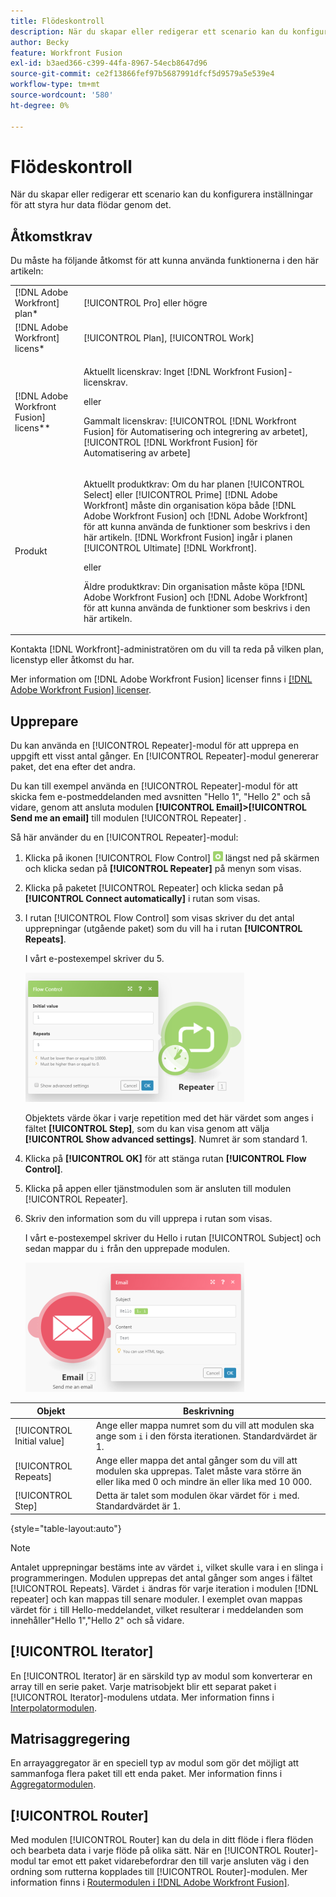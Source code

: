 ```yaml
---
title: Flödeskontroll
description: När du skapar eller redigerar ett scenario kan du konfigurera inställningar för att styra hur data flödar genom det.
author: Becky
feature: Workfront Fusion
exl-id: b3aed366-c399-44fa-8967-54ecb8647d96
source-git-commit: ce2f13866fef97b5687991dfcf5d9579a5e539e4
workflow-type: tm+mt
source-wordcount: '580'
ht-degree: 0%

---
```


# Flödeskontroll

När du skapar eller redigerar ett scenario kan du konfigurera inställningar för att styra hur data flödar genom det.

## Åtkomstkrav

Du måste ha följande åtkomst för att kunna använda funktionerna i den här artikeln:

<table style="table-layout:auto"> 
 <col> 
 <col> 
 <tbody> 
  <tr> 
   <td role="rowheader">[!DNL Adobe Workfront] plan*</td>
  <td> <p>[!UICONTROL Pro] eller högre</p> </td>
  </tr> 
  <tr data-mc-conditions=""> 
   <td role="rowheader">[!DNL Adobe Workfront] licens*</td>
   <td> <p>[!UICONTROL Plan], [!UICONTROL Work]</p> </td> 
  </tr> 
  <tr> 
   <td role="rowheader">[!DNL Adobe Workfront Fusion] licens**</td> 
   <td>
   <p>Aktuellt licenskrav: Inget [!DNL Workfront Fusion]-licenskrav.</p>
   <p>eller</p>
   <p>Gammalt licenskrav: [!UICONTROL [!DNL Workfront Fusion] för Automatisering och integrering av arbetet], [!UICONTROL [!DNL Workfront Fusion] för Automatisering av arbete]</p>
   </td> 
  </tr> 
  <tr> 
   <td role="rowheader">Produkt</td> 
   <td>
   <p>Aktuellt produktkrav: Om du har planen [!UICONTROL Select] eller [!UICONTROL Prime] [!DNL Adobe Workfront] måste din organisation köpa både [!DNL Adobe Workfront Fusion] och [!DNL Adobe Workfront] för att kunna använda de funktioner som beskrivs i den här artikeln. [!DNL Workfront Fusion] ingår i planen [!UICONTROL Ultimate] [!DNL Workfront].</p>
   <p>eller</p>
   <p>Äldre produktkrav: Din organisation måste köpa [!DNL Adobe Workfront Fusion] och [!DNL Adobe Workfront] för att kunna använda de funktioner som beskrivs i den här artikeln.</p>
   </td> 
  </tr> 
 </tbody> 
</table>

Kontakta [!DNL Workfront]-administratören om du vill ta reda på vilken plan, licenstyp eller åtkomst du har.

Mer information om [!DNL Adobe Workfront Fusion] licenser finns i [[!DNL Adobe Workfront Fusion] licenser](/help/workfront-fusion/set-up-and-manage-workfront-fusion/licensing-operations-overview/license-automation-vs-integration.md).

## Upprepare

Du kan använda en [!UICONTROL Repeater]-modul för att upprepa en uppgift ett visst antal gånger. En [!UICONTROL Repeater]-modul genererar paket, det ena efter det andra.

Du kan till exempel använda en [!UICONTROL Repeater]-modul för att skicka fem e-postmeddelanden med avsnitten &quot;Hello 1&quot;, &quot;Hello 2&quot; och så vidare, genom att ansluta modulen **[!UICONTROL Email]>[!UICONTROL Send me an email]** till modulen [!UICONTROL Repeater] .

Så här använder du en [!UICONTROL Repeater]-modul:

1. Klicka på ikonen [!UICONTROL Flow Control] ![](/help/workfront-fusion/references/apps-and-modules/assets/flow-control-icon.gif) längst ned på skärmen och klicka sedan på **[!UICONTROL Repeater]** på menyn som visas.
1. Klicka på paketet [!UICONTROL Repeater] och klicka sedan på **[!UICONTROL Connect automatically]** i rutan som visas.
1. I rutan [!UICONTROL Flow Control] som visas skriver du det antal upprepningar (utgående paket) som du vill ha i rutan **[!UICONTROL Repeats]**.

   I vårt e-postexempel skriver du 5.

   ![](/help/workfront-fusion/references/apps-and-modules/assets/repeater-2-350x207.png)

   Objektets värde ökar i varje repetition med det här värdet som anges i fältet **[!UICONTROL Step]**, som du kan visa genom att välja **[!UICONTROL Show advanced settings]**. Numret är som standard 1.

1. Klicka på **[!UICONTROL OK]** för att stänga rutan **[!UICONTROL Flow Control]**.

1. Klicka på appen eller tjänstmodulen som är ansluten till modulen [!UICONTROL Repeater].
1. Skriv den information som du vill upprepa i rutan som visas.

   I vårt e-postexempel skriver du Hello i rutan [!UICONTROL Subject] och sedan mappar du `i` från den upprepade modulen.

   ![](/help/workfront-fusion/references/apps-and-modules/assets/repeater-3-350x207.png)

| Objekt | Beskrivning |
|---|---|
| [!UICONTROL Initial value] | Ange eller mappa numret som du vill att modulen ska ange som `i` i den första iterationen. Standardvärdet är 1. |
| [!UICONTROL Repeats] | Ange eller mappa det antal gånger som du vill att modulen ska upprepas. Talet måste vara större än eller lika med 0 och mindre än eller lika med 10 000. |
| [!UICONTROL Step] | Detta är talet som modulen ökar värdet för `i` med. Standardvärdet är 1. |

{style="table-layout:auto"}

>[!NOTE]
>
>Antalet upprepningar bestäms inte av värdet `i`, vilket skulle vara i en slinga i programmeringen. Modulen upprepas det antal gånger som anges i fältet [!UICONTROL Repeats]. Värdet `i` ändras för varje iteration i modulen [!DNL repeater] och kan mappas till senare moduler. I exemplet ovan mappas värdet för `i` till Hello-meddelandet, vilket resulterar i meddelanden som innehåller&quot;Hello 1&quot;,&quot;Hello 2&quot; och så vidare.

## [!UICONTROL Iterator]

En [!UICONTROL Iterator] är en särskild typ av modul som konverterar en array till en serie paket. Varje matrisobjekt blir ett separat paket i [!UICONTROL Iterator]-modulens utdata. Mer information finns i [Interpolatormodulen](/help/workfront-fusion/references/modules/iterator-module.md).

## Matrisaggregering

En arrayaggregator är en speciell typ av modul som gör det möjligt att sammanfoga flera paket till ett enda paket. Mer information finns i [Aggregatormodulen](/help/workfront-fusion/references/modules/aggregator-module.md).

## [!UICONTROL Router]

Med modulen [!UICONTROL Router] kan du dela in ditt flöde i flera flöden och bearbeta data i varje flöde på olika sätt. När en [!UICONTROL Router]-modul tar emot ett paket vidarebefordrar den till varje ansluten väg i den ordning som rutterna kopplades till [!UICONTROL Router]-modulen. Mer information finns i [Routermodulen i [!DNL Adobe Workfront Fusion]](/help/workfront-fusion/create-scenarios/add-modules/router-module.md).

<!--
<div>
<h2>Directives</h2>
<p>The error handling directives allow you to control how your scenario reacts to errors. For more information, see <a href="/help/workfront-fusion/create-scenarios/config-error-handling/advanced-error-handling.md" class="MCXref xref">Advanced error handling in Adobe Workfront Fusion</a> and <a href="/help/workfront-fusion/references/errors/directives-for-error-handling.md" class="MCXref xref">Directives for error handling in Adobe Workfront Fusion</a>.</p>
</div>
-->
